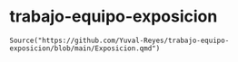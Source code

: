 # trabajo-equipo-exposicion
```
Source("https://github.com/Yuval-Reyes/trabajo-equipo-exposicion/blob/main/Exposicion.qmd")
